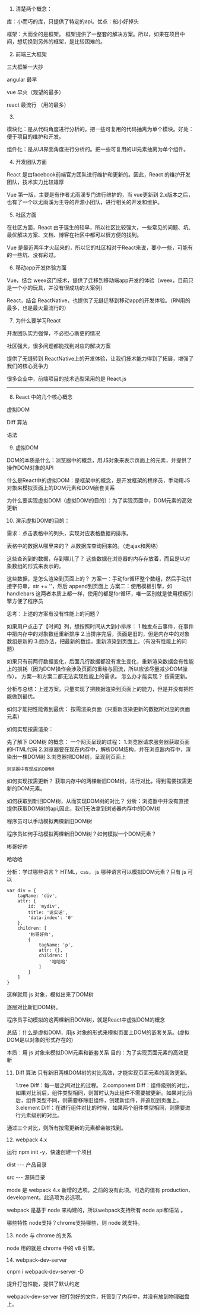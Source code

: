 1. 清楚两个概念：

库：小而巧的库，只提供了特定的api。优点：船小好掉头

框架：大而全的是框架。 框架提供了一整套的解决方案。所以，如果在项目中间，想切换到另外的框架，是比较困难的。



2. 前端三大框架

三大框架一大抄

angular 最早

vue 早火（观望的最多）

react 最流行 （用的最多）


3. 

模块化：是从代码角度进行分析的。把一些可复用的代码抽离为单个模块。好处：便于项目的维护和开发。

组件化：是从UI界面角度进行分析的。把一些可复用的UI元素抽离为单个组件。


4. 开发团队方面

React 是由facebook前端官方团队进行维护和更新的。因此，React 的维护开发团队，技术实力比较雄厚

Vue 第一版，主要是有作者尤雨溪专门进行维护的，当 vue更新到 2.x版本之后，也有了一个以尤雨溪为主导的开源小团队，进行相关的开发和维护。


5. 社区方面

在社区方面，React 由于诞生的较早，所以社区比较强大，一些常见的问题、坑、最优解决方案、文档、博客在社区中都可以很方便的找到。

Vue 是最近两年才火起来的，所以它的社区相对于React来说，要小一些，可能有的一些坑、没有彩过。


6. 移动app开发体验方面

Vue，结合 weex这门技术，提供了迁移到移动端app开发的体验（weex，目前只是一个小的玩具，并没有很成功的大案例）

React，结合 ReactNative，也提供了无缝迁移到移动app的开发体验。（RN用的最多，也是最火最流行的）


7. 为什么要学习React

开发团队实力强悍，不必担心断更的情况

社区强大，很多问题都能找到对应的解决方案

提供了无缝转到 ReactNative上的开发体验，让我们技术能力得到了拓展，增强了我们的核心竞争力

很多企业中，前端项目的技术选型采用的是 React.js


--------------------------------------------------------------------------------------------


8. React 中的几个核心概念

虚拟DOM

Diff 算法

语法


9. 虚拟DOM

DOM的本质是什么：浏览器中的概念，用JS对象来表示页面上的元素，并提供了操作DOM对象的API

什么是React中的虚拟DOM：是框架中的概念，是开发框架的程序员，手动用JS对象来模拟页面上的DOM元素和DOM嵌套关系

为什么要实现虚拟DOM（虚拟DOM的目的）：为了实现页面中，DOM元素的高效更新


10. 演示虚拟DOM的目的：

需求：点击表格中的列头，实现对应表格数据的排序。

表格中的数据从哪里来的？
从数据库查询回来的。（走ajax和网络）

这些查询到的数据，存到哪儿了？
这些数据在浏览器的内存存放着，而且是以对象数组的形式来表示的。

这些数据，是怎么渲染到页面上的？
方案一：手动for循环整个数组，然后手动拼接字符串，str += '<tr></tr>'，然后 append到页面上
方案二：使用模板引擎，如handlebars
这两者本质上都一样，使用的都是for循环，唯一区别就是使用模板引擎方便了程序员

思考：上述的方案有没有性能上的问题？

如果用户点击了【时间】列，想按照时间从大到小排序：
    1.触发点击事件，在事件中把内存中的对象数组重新排序
    2.当排序完后，页面是旧的，但是内存中的对象数组是新的
    3.想办法，把最新的数组，重新渲染到页面上。（有没有性能上的问题）

如果只有前两行数据变化，后面几行数据都没有发生变化，重新渲染数据会有性能上的损耗（因为DOM操作会涉及页面的重绘与回流，所以应该尽量减少DOM操作）。
方案一和方案二都无法实现性能上的需求。
怎么办才能实现？
按需更新。

分析与总结：上述方案，只量实现了把数据渲染到页面上的能力，但是并没有把性能做到最优。

如何才能把性能做到最优： 按需渲染页面（只重新渲染更新的数据所对应的页面元素）

如何实现按需渲染：

先了解下 DOM树 的概念：
一个网页呈现的过程：
    1.浏览器请求服务器获取页面的HTML代码
    2.浏览器要在现在内存中，解析DOM结构，并在浏览器内存中，渲染出一棵DOM树
    3.浏览器把DOM树，呈现到页面上

    浏览器中有现成的DOM树

如何实现按需更新？
获取内存中的两棵新旧DOM树，进行对比，得到需要按需更新的DOM元素。

如何获取到新旧DOM树，从而实现DOM树的对比？
    分析：浏览器中并没有直接提供获取DOM树的api,因此，我们无法拿到浏览器内存中的DOM树

程序员可以手动模拟两棵新旧DOM树

程序员如何手动模拟两棵新旧DOM树？如何模拟一个DOM元素？<div id="mydiv" title="说实话" data-index="0">彬哥好帅<p>哈哈哈</p></div>
    分析：学过哪些语言？ HTML，css， js
    哪种语言可以模拟DOM元素？只有 js 可以

    var div = {
        tagName: 'div',
        attr: {
            id: 'mydiv',
            title: '说实话',
            'data-index': '0'
        },
        children: [
            '彬哥好帅',
            {
                tagName: 'p',
                attr: {},
                children: [
                    '哈哈哈'
                ]
            }
        ]
    }

这样就用 js 对象，模拟出来了DOM树

逐层对比新旧DOM树。


程序员手动模拟的这两棵新旧DOM树，就是React中虚拟DOM的概念

总结：什么是虚拟DOM，用js 对象的形式来模拟页面上DOM的嵌套关系。(虚拟DOM是以对象的形式存在的)

本质：用 js 对象来模拟DOM元素和嵌套关系
目的：为了实现页面元素的高效更新


11. Diff 算法
只有新旧两棵DOM树的对比高效，才能实现页面元素的高效更新。

    1.tree Diff：每一层之间对比的过程。
    2.component Diff：组件级别的对比，如果对比前后，组件类型相同，则暂时认为此组件不需要被更新。如果对比前后，组件类型不同，则需要移除旧组件，创建新组件，并追加到页面上。
    3.element Diff：在进行组件对比的时候，如果两个组件类型相同，则需要进行元素级别的对比。

通过三个对比，则所有按需更新的元素都会被找到。


12. webpack 4.x

运行 npm init -y，快速创建一个项目

dist --- 产品目录 

src --- 源码目录


mode 是 webpack 4.x 新增的选项。之前的没有此项。可选的值有 production、development。此选项为必选项。

webpack 是基于 node 来构建的，所以webpack支持所有 node api和语法 。

哪些特性 node支持？chrome支持哪些，则 node 就支持。


13. node 与 chrome 的关系

node 用的就是 chrome 中的 v8 引擎。


14. webpack-dev-server

cnpm i webpack-dev-server -D

提升打包性能，提供了默认约定 

webpack-dev-server 把打包好的文件，托管到了内存中，并没有放到物理磁盘上。



